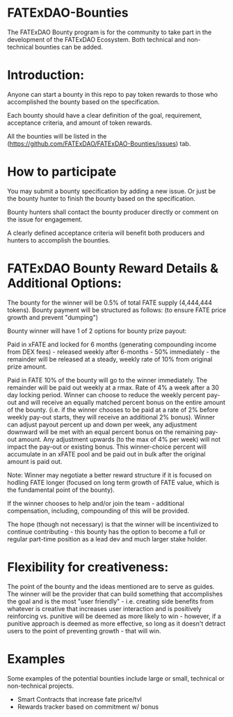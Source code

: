 # FATExDAO-Bounties
The FATExDAO Bounty program is for the community to take part in the development of the FATExDAO Ecosystem. Both technical and non-technical bounties can be added.

# Introduction:
Anyone can start a bounty in this repo to pay token rewards to those who accomplished the bounty based on the specification.

Each bounty should have a clear definition of the goal, requirement, acceptance criteria, and amount of token rewards.

All the bounties will be listed in the (https://github.com/FATExDAO/FATExDAO-Bounties/issues) tab.

# How to participate 
You may submit a bounty specification by adding a new issue. Or just be the bounty hunter to finish the bounty based on the specification.

Bounty hunters shall contact the bounty producer directly or comment on the issue for engagement.

A clearly defined acceptance criteria will benefit both producers and hunters to accomplish the bounties.

# FATExDAO Bounty Reward Details & Additional Options:
The bounty for the winner will be 0.5% of total FATE supply (4,444,444 tokens). Bounty payment will be structured as follows: (to ensure FATE price growth and prevent "dumping")

Bounty winner will have 1 of 2 options for bounty prize payout: 

Paid in xFATE and locked for 6 months (generating compounding income from DEX fees) - released weekly after 6-months - 50% immediately - the remainder will be released at a steady, weekly rate of 10% from original prize amount.

Paid in FATE 10% of the bounty will go to the winner immediately.  The remainder will be paid out weekly at a rmax. Rate of 4% a week after a 30 day locking period.  Winner can choose to reduce the weekly percent pay-out and will receive an equally matched percent bonus on the entire amount of the bounty. (i.e. if the winner chooses to be paid at a rate of 2% before weekly pay-out starts, they will receive an additional 2% bonus). Winner can adjust payout percent up and down per week, any adjustment downward will be met with an equal percent bonus on the remaining pay-out amount.  Any adjustment upwards (to the max of 4% per week) will not impact the pay-out or existing bonus.  This winner-choice percent will accumulate in an xFATE pool and be paid out in bulk after the original amount is paid out.

Note: 
Winner may negotiate a better reward structure if it is focused on hodling FATE longer (focused on long term growth of FATE value, which is the fundamental point of the bounty).

If the winner chooses to help and/or join the team - additional compensation, including, compounding of this will be provided.

The hope (though not necessary) is that the winner will be incentivized to continue contributing - this bounty has the option to become a full or regular part-time position as a lead dev and much larger stake holder.

# Flexibility for creativeness:
The point of the bounty and the ideas mentioned are to serve as guides. The winner will be the provider that can build something that accomplishes the goal and is the most "user friendly" - i.e. creating side benefits from whatever is creative that increases user interaction and is positively reinforcing vs. punitive will be deemed as more likely to win - however, if a punitive approach is deemed as more effective, so long as it doesn't detract users to the point of preventing growth - that will win.


# Examples
Some examples of the potential bounties include large or small, technical or non-technical projects.

* Smart Contracts that increase fate price/tvl
* Rewards tracker based on commitment w/ bonus


